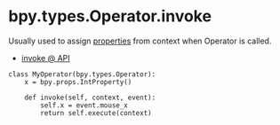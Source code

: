 # bpy.types.Operator.invoke

Usually used to assign [properties](/bpy/props) from context when Operator is called.

- [invoke @ API](https://www.blender.org/api/blender_python_api_current/bpy.types.Operator.html#invoke-function)

```
class MyOperator(bpy.types.Operator):
	x = bpy.props.IntProperty()

	def invoke(self, context, event):
		self.x = event.mouse_x
		return self.execute(context)
```
